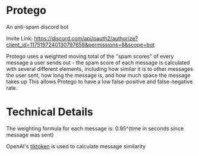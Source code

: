# Protego
An anti-spam discord bot

Invite Link: https://discord.com/api/oauth2/authorize?client_id=1175197240130797658&permissions=8&scope=bot

Protego uses a weighted moving total of the "spam scores" of every message a user sends out - the spam score of each message is calculated with several different elements, including how similar it is to other messages the user sent, how long the message is, and how much space the message takes up
This allows Protego to have a low false-positive and false-negative rate.

# Technical Details

The weighting formula for each message is: 0.95^(time in seconds since message was sent)

OpenAI's [tiktoken](https://github.com/openai/tiktoken) is used to calculate message similarity
